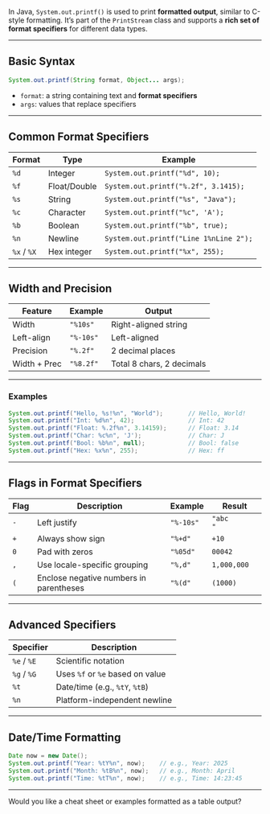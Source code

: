 In Java, `System.out.printf()` is used to print **formatted output**, similar to C-style formatting. It’s part of the `PrintStream` class and supports a **rich set of format specifiers** for different data types.

---

## **Basic Syntax**

```java
System.out.printf(String format, Object... args);
```

- `format`: a string containing text and **format specifiers**
- `args`: values that replace specifiers

---

## **Common Format Specifiers**

| Format | Type         | Example             |
|--------|--------------|---------------------|
| `%d`   | Integer      | `System.out.printf("%d", 10);`         |
| `%f`   | Float/Double | `System.out.printf("%.2f", 3.1415);`   |
| `%s`   | String       | `System.out.printf("%s", "Java");`     |
| `%c`   | Character    | `System.out.printf("%c", 'A');`        |
| `%b`   | Boolean      | `System.out.printf("%b", true);`       |
| `%n`   | Newline      | `System.out.printf("Line 1%nLine 2");` |
| `%x` / `%X` | Hex integer | `System.out.printf("%x", 255);`   |

---

## **Width and Precision**

| Feature      | Example                       | Output       |
|--------------|-------------------------------|--------------|
| Width        | `"%10s"`                      | Right-aligned string |
| Left-align   | `"%-10s"`                     | Left-aligned |
| Precision    | `"%.2f"`                      | 2 decimal places |
| Width + Prec | `"%8.2f"`                     | Total 8 chars, 2 decimals |

---

### **Examples**

```java
System.out.printf("Hello, %s!%n", "World");       // Hello, World!
System.out.printf("Int: %d%n", 42);               // Int: 42
System.out.printf("Float: %.2f%n", 3.14159);      // Float: 3.14
System.out.printf("Char: %c%n", 'J');             // Char: J
System.out.printf("Bool: %b%n", null);            // Bool: false
System.out.printf("Hex: %x%n", 255);              // Hex: ff
```

---

## **Flags in Format Specifiers**

| Flag | Description             | Example         | Result           |
|------|-------------------------|------------------|------------------|
| `-`  | Left justify            | `"%-10s"`       | `"abc       "`   |
| `+`  | Always show sign        | `"%+d"`         | `+10`            |
| `0`  | Pad with zeros          | `"%05d"`        | `00042`          |
| `,`  | Use locale-specific grouping | `"%,d"`   | `1,000,000`      |
| `(`  | Enclose negative numbers in parentheses | `"%(d"` | `(1000)` |

---

## **Advanced Specifiers**

| Specifier   | Description                |
|-------------|----------------------------|
| `%e` / `%E` | Scientific notation        |
| `%g` / `%G` | Uses `%f` or `%e` based on value |
| `%t`        | Date/time (e.g., `%tY`, `%tB`) |
| `%n`        | Platform-independent newline |

---

## **Date/Time Formatting**

```java
Date now = new Date();
System.out.printf("Year: %tY%n", now);    // e.g., Year: 2025
System.out.printf("Month: %tB%n", now);   // e.g., Month: April
System.out.printf("Time: %tT%n", now);    // e.g., Time: 14:23:45
```

---

Would you like a cheat sheet or examples formatted as a table output?